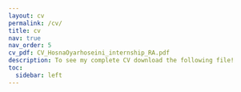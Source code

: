 ```yaml
---
layout: cv
permalink: /cv/
title: cv
nav: true
nav_order: 5
cv_pdf: CV_HosnaOyarhoseini_internship_RA.pdf
description: To see my complete CV download the following file!
toc:
  sidebar: left
---
```

